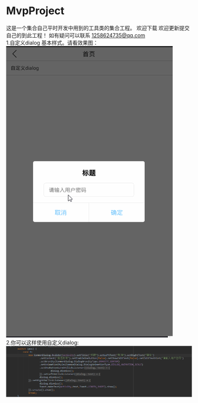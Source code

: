 # MvpProject
这是一个集合自己平时开发中用到的工具类的集合工程。
欢迎下载
欢迎更新提交自己的到此工程！
如有疑问可以联系 1258624735@qq.com 
<br /> 
1.自定义dialog 基本样式。请看效果图：
<br /> 
![image](https://github.com/g1258624735/MvpProject/blob/master/app/src/main/assets/xixi.gif)
<br /> 
2.你可以这样使用自定义dialog:
<br /> 
![image](https://github.com/g1258624735/MvpProject/blob/master/app/src/main/assets/1.png)

